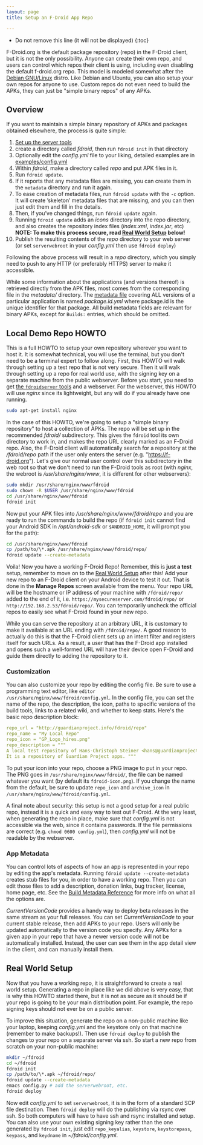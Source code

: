 ```yaml
---
layout: page
title: Setup an F-Droid App Repo

---
```


* Do not remove this line (it will not be displayed)
{:toc}

F-Droid.org is the default package repository (repo) in the F-Droid
client, but it is not the only possibility. Anyone can create their
own repo, and users can control which repos their client is using,
including even disabling the default f-droid.org repo. This model is
modeled somewhat after the [Debian GNU/Linux](https://www.debian.org)
distro.  Like Debian and Ubuntu, you can also setup your own repos for
anyone to use.  Custom repos do not even need to build the APKs, they
can just be "simple binary repos" of any APKs.


## Overview

If you want to maintain a simple binary repository of APKs and
packages obtained elsewhere, the process is quite simple:

1.  [Set up the server tools](../Installing_the_Server_and_Repo_Tools)
2.  create a directory called _fdroid_, then run `fdroid init` in that directory
3.  Optionally edit the _config.yml_ file to your liking, detailed examples
    are in
    [examples/config.yml](https://gitlab.com/fdroid/fdroidserver/-/blob/HEAD/examples/config.yml)
4.  Within _fdroid_, make a directory called _repo_ and put APK files in it.
5.  Run `fdroid update`.
6.  If it reports that any metadata files are missing, you can create
    them in the `metadata` directory and run it again.
7.  To ease creation of metadata files, run `fdroid update` with the
    `-c` option. It will create ’skeleton’ metadata files that are
    missing, and you can then just edit them and fill in the details.
8.  Then, if you’ve changed things, run `fdroid update` again.
9.  Running `fdroid update` adds an _icons_ directory into the repo
    directory, and also creates the repository index files
    (_index.xml_, _index.jar_, etc) __NOTE: To make this process
    secure, read [Real World Setup](#real-world-setup) below!__
0.  Publish the resulting contents of the _repo_ directory
    to your web server (or set `serverwebroot` in your _config.yml_
    then use `fdroid deploy`)

Following the above process will result in a _repo_ directory, which you
simply need to push to any HTTP (or preferably HTTPS) server to make it
accessible.

While some information about the applications (and versions thereof)
is retrieved directly from the APK files, most comes from the
corresponding file in the _metadata/_ directory. The
[metadata file](../Build_Metadata_Reference) covering ALL versions of
a particular application is named _package.id.yml_ where package.id is
the unique identifier for that package.  All build metadata fields are
relevant for binary APKs, except for `Builds:` entries, which should be
omitted.


## Local Demo Repo HOWTO

This is a full HOWTO to setup your own repository wherever you want
to host it. It is somewhat technical, you will use the terminal, but
you don't need to be a terminal expert to follow along. First, this
HOWTO will walk through setting up a test repo that is not very
secure. Then it will walk through setting up a repo for real world
use, with the signing key on a separate machine from the public
webserver. Before you start, you need to get
[the `fdroidserver` tools](https://f-droid.org/wiki/page/Installing_the_Server/Repo_Tools)
and a webserver. For the webserver, this HOWTO will use _nginx_ since
its lightweight, but any will do if you already have one running.

```bash
sudo apt-get install nginx
```

In the case of this HOWTO, we're going to setup a "simple binary
repository" to host a collection of APKs. The repo will be set up in
the recommended _fdroid/_ subdirectory. This gives the `fdroid` tool
its own directory to work in, and makes the repo URL clearly marked as
an F-Droid repo. Also, the F-Droid client will automatically search for
a repository at the _/fdroid/repo_ path if the user only enters the server
(e.g. "https://f-droid.org"). Let's give our normal user control
over this subdirectory in the web root so that we don't need to run
the F-Droid tools as root (with _nginx_, the webroot is
_/usr/share/nginx/www_, it is different for other webservers):

```bash
sudo mkdir /usr/share/nginx/www/fdroid
sudo chown -R $USER /usr/share/nginx/www/fdroid
cd /usr/share/nginx/www/fdroid
fdroid init
```

Now put your APK files into _/usr/share/nginx/www/fdroid/repo_ and you
are ready to run the commands to build the repo (if `fdroid init`
cannot find your Android SDK in _/opt/android-sdk_ or `$ANDROID_HOME`,
it will prompt you for the path):

```bash
cd /usr/share/nginx/www/fdroid
cp /path/to/\*.apk /usr/share/nginx/www/fdroid/repo/
fdroid update --create-metadata
```

Voila! Now you have a working F-Droid Repo! Remember, this is __just a
test__ setup, remember to move on to the
[Real World Setup](#real-world-setup) after this! Add your new repo to
an F-Droid client on your Android device to test it out. That is done
in the __Manage Repos__ screen available from the menu. Your repo URL
will be the hostname or IP address of your machine with
`/fdroid/repo/` added to the end of it, i.e.
`https://mysecureserver.com/fdroid/repo/` or
`http://192.168.2.53/fdroid/repo/`. You can temporarily uncheck the
official repos to easily see what F-Droid found in your new repo.

While you can serve the repository at an arbitrary URL, it is customary
to make it available at an URL ending with `/fdroid/repo/`.
A good reason to actually do this is that the F-Droid client sets up an
intent filter and registers itself for such URLs. As a result, a user
that has the F-Droid app installed and opens such a well-formed URL
will have their device open F-Droid and guide them directly to adding
the repository to it.

### Customization

You can also customize your repo by editing the config file. Be sure to
use a programming text editor, like `editor
/usr/share/nginx/www/fdroid/config.yml`. In the config file,
you can set the name of the repo, the description, the icon, paths to
specific versions of the build tools, links to a related wiki, and
whether to keep stats. Here's the basic repo description block:

```yaml
repo_url = "http://guardianproject.info/fdroid/repo"
repo_name = "My Local Repo"
repo_icon = "GP_Logo_hires.png"
repo_description = """
A local test repository of Hans-Christoph Steiner <hans@guardianproject.info>.
It is a repository of Guardian Project apps. """
```

To put your icon into your repo, choose a PNG image to put in your
repo.  The PNG goes in `/usr/share/nginx/www/fdroid/`, the file can be
named whatever you want (by default its `fdroid-icon.png`). If you
change the name from the default, be sure to update `repo_icon` and
`archive_icon` in `/usr/share/nginx/www/fdroid/config.yml`.

A final note about security: this setup is not a good setup for a real
public repo, instead it is a quick and easy way to test out F-Droid. At
the very least, when generating the repo in place, make sure that
_config.yml_ is not accessible via the web, since it contains
passwords. If the file permissions are correct (e.g.  `chmod 0600
config.yml`), then _config.yml_ will not be readable by the webserver.


### App Metadata

You can control lots of aspects of how an app is represented in your
repo by editing the app's metadata. Running `fdroid update
--create-metadata` creates stub files for you, in order to have a
working repo. Then you can edit those files to add a description,
donation links, bug tracker, license, home page, etc. See the
[Build Metadata Reference](../Build_Metadata_Reference) for more info
on what all the options are.

_CurrentVersionCode_ provides a handy way to
deploy beta releases in the same stream as your full releases. You can
set _CurrentVersionCode_ to your current stable
release, then add APKs to your repo. Users will only be updated
automatically to the version code you specify. Any APKs for a given app
in your repo that have a newer version code will not be automatically
installed. Instead, the user can see them in the app detail view in the
client, and can manually install them.


## Real World Setup

Now that you have a working repo, it is straightforward to create a real
world setup. Generating a repo in place like we did above is very easy,
that is why this HOWTO started there, but it is not as secure as it
should be if your repo is going to be your main distribution point. For
example, the repo signing keys should not ever be on a public server.

To improve this situation, generate the repo on a non-public machine
like your laptop, keeping _config.yml_ and the
keystore only on that machine (remember to make backups!). Then use
`fdroid deploy` to publish the changes to
your repo on a separate server via ssh. So start a new repo from scratch
on your non-public machine:

```bash
mkdir ~/fdroid
cd ~/fdroid
fdroid init
cp /path/to/\*.apk ~/fdroid/repo/
fdroid update --create-metadata
emacs config.py # add the serverwebroot, etc.
fdroid deploy
```

Now edit _config.yml_ to set `serverwebroot`, it is in the form of a
standard SCP file destination. Then `fdroid deploy` will do the
publishing via rsync over ssh. So both computers will have to have ssh
and rsync installed and setup. You can also use your own existing
signing key rather than the one generated by `fdroid init`, just edit
`repo_keyalias`, `keystore`, `keystorepass`, `keypass`, and
`keydname` in _~/fdroid/config.yml_.


